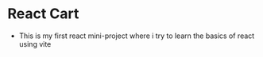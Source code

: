 # React Cart

- This is my first react mini-project where i try to learn the basics of react using vite
